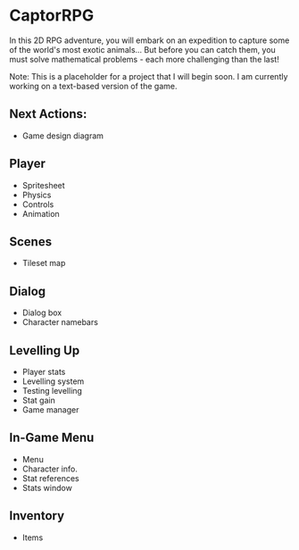 # CaptorRPG
In this 2D RPG adventure, you will embark on an expedition to capture some of the world's most exotic animals... But before you can catch them, you must solve mathematical problems - each more challenging than the last!

Note: This is a placeholder for a project that I will begin soon. I am currently working on a text-based version of the game.

## Next Actions:
- Game design diagram

## Player
- Spritesheet
- Physics
- Controls
- Animation

## Scenes
- Tileset map

## Dialog
- Dialog box
- Character namebars

## Levelling Up
- Player stats
- Levelling system
- Testing levelling
- Stat gain
- Game manager

## In-Game Menu
- Menu
- Character info.
- Stat references
- Stats window

## Inventory
- Items
